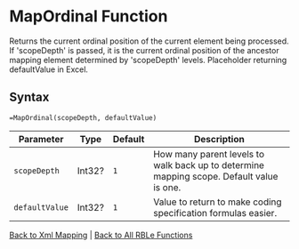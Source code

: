 # MapOrdinal Function

Returns the current ordinal position of the current element being processed.  If 'scopeDepth' is passed, it is the current ordinal position of the ancestor mapping element determined by 'scopeDepth' levels.  Placeholder returning defaultValue in Excel.

## Syntax

```excel
=MapOrdinal(scopeDepth, defaultValue)
```

Parameter | Type | Default | Description
---|---|---|---
`scopeDepth` | Int32? | `1` | How many parent levels to walk back up to determine mapping scope.  Default value is one.
`defaultValue` | Int32? | `1` | Value to return to make coding specification formulas easier.

[Back to Xml Mapping](RBLeXmlMapping.md) | [Back to All RBLe Functions](RBLe.md#function-documentation)